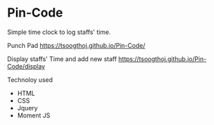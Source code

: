 # Pin-Code

Simple time clock to log staffs' time. 

Punch Pad
https://tsoogthoj.github.io/Pin-Code/

Display staffs' Time and add new staff
https://tsoogthoj.github.io/Pin-Code/display

Technoloy used

- HTML
- CSS
- Jquery
- Moment JS
